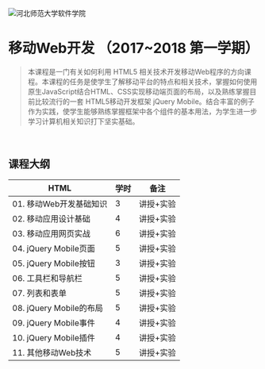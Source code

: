 ![河北师范大学软件学院](image/logo.png)

# 移动Web开发 （2017~2018 第一学期）

> 本课程是一门有关如何利用 HTML5 相关技术开发移动Web程序的方向课程。本课程的任务是使学生了解移动平台的特点和相关技术，掌握如何使用原生JavaScript结合HTML、CSS实现移动端页面的布局，以及熟练掌握目前比较流行的一套 HTML5移动开发框架 jQuery Mobile。结合丰富的例子作为实践，使学生能够熟练掌握框架中各个组件的基本用法，为学生进一步学习计算机相关知识打下坚实基础。

&nbsp;

## 课程大纲

|HTML|学时|备注
|----|----|----|
|01. 移动Web开发基础知识|3|讲授+实验|
|02. 移动应用设计基础|4|讲授+实验|
|03. 移动应用网页实战|6|讲授+实验|
|04. jQuery Mobile页面|5|讲授+实验|
|05. jQuery Mobile按钮|3|讲授+实验|
|06. 工具栏和导航栏|5|讲授+实验|
|07. 列表和表单|5|讲授+实验|
|08. jQuery Mobile的布局|5|讲授+实验|
|09. jQuery Mobile事件|4|讲授+实验|
|10. jQuery Mobile插件|4|讲授+实验|
|11. 其他移动Web技术|5|讲授+实验|









